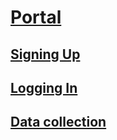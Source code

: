 ﻿# [Portal](index.md)
## [Signing Up](signup.md)
## [Logging In](login.md)
## [Data collection](data-collection.md)

